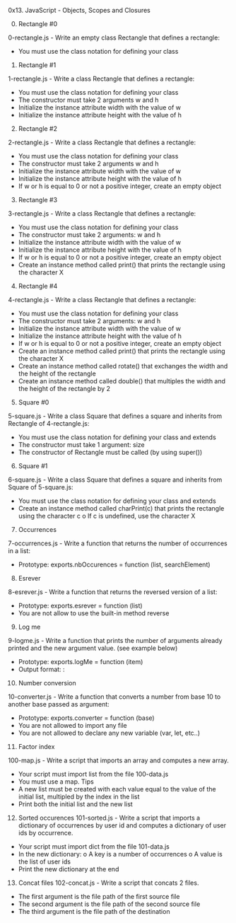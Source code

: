 0x13. JavaScript - Objects, Scopes and Closures


0. Rectangle #0 

0-rectangle.js - Write an empty class Rectangle that defines a rectangle:
-	You must use the class notation for defining your class


1. Rectangle #1

1-rectangle.js - Write a class Rectangle that defines a rectangle:
-	You must use the class notation for defining your class
-	The constructor must take 2 arguments w and h
-	Initialize the instance attribute width with the value of w
-	Initialize the instance attribute height with the value of h


2. Rectangle #2

2-rectangle.js - Write a class Rectangle that defines a rectangle:
-	You must use the class notation for defining your class
-	The constructor must take 2 arguments w and h
-	Initialize the instance attribute width with the value of w
-	Initialize the instance attribute height with the value of h
-	If w or h is equal to 0 or not a positive integer, create an empty object


3. Rectangle #3

3-rectangle.js - Write a class Rectangle that defines a rectangle:
-	You must use the class notation for defining your class
-	The constructor must take 2 arguments: w and h
-	Initialize the instance attribute width with the value of w
-	Initialize the instance attribute height with the value of h
-	If w or h is equal to 0 or not a positive integer, create an empty object
-	Create an instance method called print() that prints the rectangle using the character X


4. Rectangle #4

4-rectangle.js - Write a class Rectangle that defines a rectangle:

-	You must use the class notation for defining your class
-	The constructor must take 2 arguments: w and h
-	Initialize the instance attribute width with the value of w
-	Initialize the instance attribute height with the value of h
-	If w or h is equal to 0 or not a positive integer, create an empty object
-	Create an instance method called print() that prints the rectangle using the character X
-	Create an instance method called rotate() that exchanges the width and the height of the rectangle
-	Create an instance method called double() that multiples the width and the height of the rectangle by 2


5. Square #0

5-square.js - Write a class Square that defines a square and inherits from Rectangle of 4-rectangle.js:
-	You must use the class notation for defining your class and extends
-	The constructor must take 1 argument: size
-	The constructor of Rectangle must be called (by using super())


6. Square #1

6-square.js - Write a class Square that defines a square and inherits from Square of 5-square.js:
-	You must use the class notation for defining your class and extends
-	Create an instance method called charPrint(c) that prints the rectangle using the character c
	o	If c is undefined, use the character X


7. Occurrences

7-occurrences.js - Write a function that returns the number of occurrences in a list:
-	Prototype: exports.nbOccurences = function (list, searchElement)


8. Esrever

8-esrever.js - Write a function that returns the reversed version of a list:
-	Prototype: exports.esrever = function (list)
-	You are not allow to use the built-in method reverse


9. Log me

9-logme.js - Write a function that prints the number of arguments already printed and the new argument value. (see example below)

-	Prototype: exports.logMe = function (item)
-	Output format: <number arguments already printed>: <current argument value>


10. Number conversion

10-converter.js - Write a function that converts a number from base 10 to another base passed as argument:
-	Prototype: exports.converter = function (base)
-	You are not allowed to import any file
-	You are not allowed to declare any new variable (var, let, etc..)


11. Factor index

100-map.js - Write a script that imports an array and computes a new array.
-	Your script must import list from the file 100-data.js
-	You must use a map. Tips
-	A new list must be created with each value equal to the value of the initial list, multipled by the index in the list
-	Print both the initial list and the new list
    
12. Sorted occurences
101-sorted.js - Write a script that imports a dictionary of occurrences by user id and computes a dictionary of user ids by occurrence.
-	Your script must import dict from the file 101-data.js
-	In the new dictionary:
	o	A key is a number of occurrences
	o	A value is the list of user ids
-	Print the new dictionary at the end
    
13. Concat files
102-concat.js - Write a script that concats 2 files.
-	The first argument is the file path of the first source file
-	The second argument is the file path of the second source file
-	The third argument is the file path of the destination
